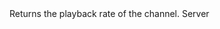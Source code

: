 <function name="GetPlaybackRate" parent="IGModAudioChannel" type="classfunc">
	<description>
		Returns the playback rate of the channel.
		<added version="0.4"></added>
	</description>
	<realm>Server</realm>
	<rets>
		<ret name="" type="number"></ret>
	</rets>
</function>